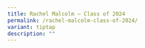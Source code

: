 ```yaml
---
title: Rachel Malcolm – Class of 2024
permalink: /rachel-malcolm-class-of-2024/
variant: tiptap
description: ""
---
```

